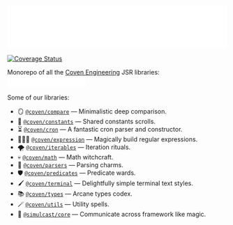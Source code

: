 <img src="./logo.svg" height="96" />

[![Coverage Status](https://coveralls.io/repos/github/covenengineering/libraries/badge.svg?branch=main)](https://coveralls.io/github/covenengineering/libraries?branch=main)

Monorepo of all the [Coven Engineering](https://coven.engineering) JSR
libraries:[![Coven Engineering logo](./logo.svg)](https://coven.engineering/)

Some of our libraries:

- 🪞 [`@coven/compare`](https://jsr.io/@coven/compare) — Minimalistic deep
  comparison.
- 📖 [`@coven/constants`](https://jsr.io/@coven/constants) — Shared constants
  scrolls.
- ⏳ [`@coven/cron`](https://jsr.io/@coven/cron) — A fantastic cron parser and
  constructor.
- 🧙🏻‍♀️ [`@coven/expression`](https://jsr.io/@coven/expression) — Magically
  build regular expressions.
- 🌪️ [`@coven/iterables`](https://jsr.io/@coven/iterables) — Iteration rituals.
- 💀 [`@coven/math`](https://jsr.io/@coven/math) — Math witchcraft.
- 💫 [`@coven/parsers`](https://jsr.io/@coven/parsers) — Parsing charms.
- 🛡️ [`@coven/predicates`](https://jsr.io/@coven/predicates) — Predicate wards.
- 🖌️ [`@coven/terminal`](https://jsr.io/@coven/terminal) — Delightfully simple
  terminal text styles.
- 📚 [`@coven/types`](https://jsr.io/@coven/types) — Arcane types codex.
- 🪄 [`@coven/utils`](https://jsr.io/@coven/utils) — Utility spells.
- 🔮 [`@simulcast/core`](https://jsr.io/@simulcast/core) — Communicate across
  framework like magic.
